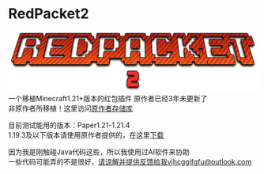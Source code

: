 # RedPacket2
![image](REDPACKET2.png)
一个移植Minecraft1.21+版本的红包插件 原作者已经3年未更新了  
非原作者所移植！这里访问[原作者存储库](https://github.com/sandtechnology/RedPacket)  

目前测试能用的版本：Paper1.21-1.21.4  
1.19.3及以下版本请使用原作者提供的，在这里[下载](https://www.minebbs.com/resources/redpacket-x-x.9017/)  

因为我是刚触碰Java代码这些，所以我使用过AI软件来协助  
一些代码可能弄的不是很好，请谅解并提供反馈给我vjhcggifgfu@outlook.com  
